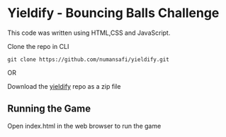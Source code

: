 # Yieldify - Bouncing Balls Challenge

This code was written using HTML,CSS and JavaScript.

Clone the repo in CLI

```
git clone https://github.com/numansafi/yieldify.git
```

OR

Download the [yieldify](https://github.com/numansafi/yieldify/archive/refs/heads/master.zip) repo as a zip file

## Running the Game

Open index.html in the web browser to run the game
